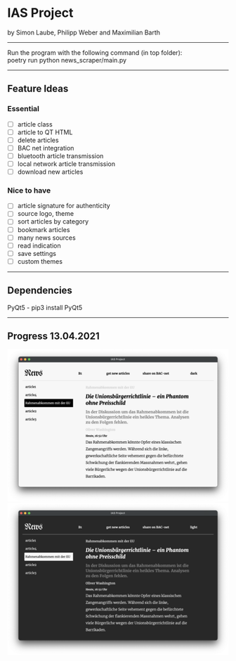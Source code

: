 # IAS Project

by Simon Laube, Philipp Weber and Maximilian Barth

---

Run the program with the following command (in top folder):\
poetry run python news_scraper/main.py

---

## Feature Ideas

### Essential
- [ ] article class
- [ ] article to QT HTML
- [ ] delete articles
- [ ] BAC net integration
- [ ] bluetooth article transmission
- [ ] local network article transmission
- [ ] download new articles

### Nice to have
- [ ] article signature for authenticity
- [ ] source logo, theme 
- [ ] sort articles by category
- [ ] bookmark articles
- [ ] many news sources
- [ ] read indication
- [ ] save settings
- [ ] custom themes

---

## Dependencies

PyQt5 - pip3 install PyQt5

---
## Progress 13.04.2021

![light](light.png)
![dark](dark.png)

